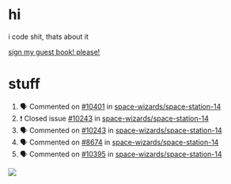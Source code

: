 # hi
i code shit, thats about it

[sign my guest book! please!](https://github.com/Just-a-Unity-Dev/Just-a-Unity-Dev/issues/new?&body=Sign%20my%20guest%20book%20by%20placing%20your%20name%20in%20the%20title,%20how%27d%20you%20get%20to%20this%20page%20and%20why?%20Don%27t%20forget%20you%20have%20an%20entire%20notebook%20in%20your%20hands!)


# stuff
<!--START_SECTION:activity-->
1. 🗣 Commented on [#10401](https://github.com/space-wizards/space-station-14/issues/10401) in [space-wizards/space-station-14](https://github.com/space-wizards/space-station-14)
2. ❗️ Closed issue [#10243](https://github.com/space-wizards/space-station-14/issues/10243) in [space-wizards/space-station-14](https://github.com/space-wizards/space-station-14)
3. 🗣 Commented on [#10243](https://github.com/space-wizards/space-station-14/issues/10243) in [space-wizards/space-station-14](https://github.com/space-wizards/space-station-14)
4. 🗣 Commented on [#8674](https://github.com/space-wizards/space-station-14/issues/8674) in [space-wizards/space-station-14](https://github.com/space-wizards/space-station-14)
5. 🗣 Commented on [#10395](https://github.com/space-wizards/space-station-14/issues/10395) in [space-wizards/space-station-14](https://github.com/space-wizards/space-station-14)
<!--END_SECTION:activity-->

![](https://github-profile-summary-cards.vercel.app/api/cards/profile-details?username=Just-a-Unity-Dev&theme=solarized_dark)
